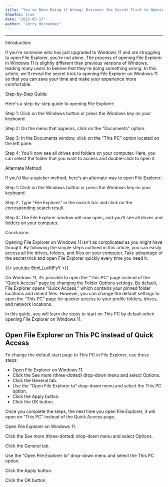 ```yaml
---
title: "You've Been Doing it Wrong: Discover the Secret Trick to Opening File Explorer on Windows 11!"
ShowToc: true 
date: "2023-05-17"
author: "Jerry Hernandez"
---
```

*****
Introduction:

If you're someone who has just upgraded to Windows 11 and are struggling to open File Explorer, you're not alone. The process of opening File Explorer in Windows 11 is slightly different than previous versions of Windows, leading many users to believe that they're doing something wrong. In this article, we'll reveal the secret trick to opening File Explorer on Windows 11 so that you can save your time and make your experience more comfortable.

Step-by-Step Guide:

Here's a step-by-step guide to opening File Explorer:

Step 1: Click on the Windows button or press the Windows key on your keyboard.

Step 2: On the menu that appears, click on the "Documents" option.

Step 3: In the Documents window, click on the "This PC" option located on the left pane.

Step 4: You'll now see all drives and folders on your computer. Here, you can select the folder that you want to access and double-click to open it.

Alternate Method:

If you'd like a quicker method, here's an alternate way to open File Explorer:

Step 1: Click on the Windows button or press the Windows key on your keyboard.

Step 2: Type "File Explorer" in the search bar and click on the corresponding search result.

Step 3: The File Explorer window will now open, and you'll see all drives and folders on your computer.

Conclusion:

Opening File Explorer on Windows 11 isn't as complicated as you might have thought. By following the simple steps outlined in this article, you can easily access all the drives, folders, and files on your computer. Take advantage of the secret trick and open File Explorer quickly every time you need it.

{{< youtube 6tmLLuxMFyY >}} 



On Windows 11, it’s possible to open the “This PC” page instead of the “Quick Access” page by changing the Folder Options settings. By default, File Explorer opens “Quick Access,” which contains your pinned folder locations and recent files. However, you can change the default settings to open the “This PC” page for quicker access to your profile folders, drives, and network locations.
 
In this guide, you will learn the steps to start on This PC by default when opening File Explorer on Windows 11.
 
## Open File Explorer on This PC instead of Quick Access
 
To change the default start page to This PC in File Explorer, use these steps:
 
- Open File Explorer on Windows 11.
 - Click the See more (three-dotted) drop-down menu and select Options.
 - Click the General tab.
 - Use the “Open File Explorer to” drop-down menu and select the This PC option.
 - Click the Apply button.
 - Click the OK button.

 
Once you complete the steps, the next time you open File Explorer, it will open on “This PC” instead of the Quick Access page.
 
Open File Explorer on Windows 11.
 
Click the See more (three-dotted) drop-down menu and select Options.
 

 
Click the General tab.
 
Use the “Open File Explorer to” drop-down menu and select the This PC option.
 
Click the Apply button.
 
Click the OK button.




